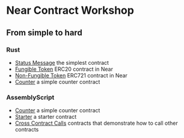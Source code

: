 # Near Contract Workshop

## From simple to hard

### Rust

* [Status Message](status-message-rs/) the simplest contract
* [Fungible Token](ft-rs/) ERC20 contract in Near
* [Non-Fungible Token](nft-rs/) ERC721 contract in Near
* [Counter](counter-rs/) a simple counter contract

### AssemblyScript

* [Counter](counter-as/) a simple counter contract
* [Starter](starter-as/) a starter contract
* [Cross Contract Calls](cross-contract-calls-as/) contracts that demonstrate how to call other contracts
